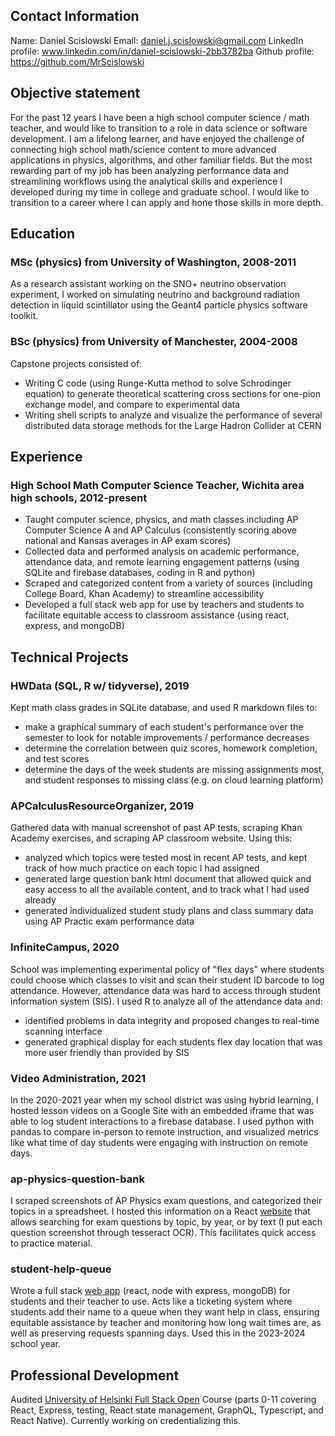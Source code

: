 ## Contact Information

Name: Daniel Scislowski
Email: daniel.j.scislowski@gmail.com
LinkedIn profile: www.linkedin.com/in/daniel-scislowski-2bb3782ba
Github profile: https://github.com/MrScislowski

## Objective statement

For the past 12 years I have been a high school computer science / math teacher, and would like to transition to a role in data science or software development. I am a lifelong learner, and have enjoyed the challenge of connecting high school math/science content to more advanced applications in physics, algorithms, and other familiar fields. But the most rewarding part of my job has been analyzing performance data and streamlining workflows using the analytical skills and experience I developed during my time in college and graduate school. I would like to transition to a career where I can apply and hone those skills in more depth.

## Education

### MSc (physics) from University of Washington, 2008-2011

As a research assistant working on the SNO+ neutrino observation experiment, I worked on simulating neutrino and background radiation detection in liquid scintillator using the Geant4 particle physics software toolkit.

### BSc (physics) from University of Manchester, 2004-2008

Capstone projects consisted of:

- Writing C code (using Runge-Kutta method to solve Schrodinger equation) to generate theoretical scattering cross sections for one-pion exchange model, and compare to experimental data
- Writing shell scripts to analyze and visualize the performance of several distributed data storage methods for the Large Hadron Collider at CERN

## Experience

### High School Math Computer Science Teacher, Wichita area high schools, 2012-present

- Taught computer science, physics, and math classes including AP Computer Science A and AP Calculus (consistently scoring above national and Kansas averages in AP exam scores)
- Collected data and performed analysis on academic performance, attendance data, and remote learning engagement patterns (using SQLite and firebase databases, coding in R and python)
- Scraped and categorized content from a variety of sources (including College Board, Khan Academy) to streamline accessibility
- Developed a full stack web app for use by teachers and students to facilitate equitable access to classroom assistance (using react, express, and mongoDB)

## Technical Projects

### HWData (SQL, R w/ tidyverse), 2019

Kept math class grades in SQLite database, and used R markdown files to:

- make a graphical summary of each student's performance over the semester to look for notable improvements / performance decreases
- determine the correlation between quiz scores, homework completion, and test scores
- determine the days of the week students are missing assignments most, and student responses to missing class (e.g. on cloud learning platform)

### APCalculusResourceOrganizer, 2019

Gathered data with manual screenshot of past AP tests, scraping Khan Academy exercises, and scraping AP classroom website. Using this:

- analyzed which topics were tested most in recent AP tests, and kept track of how much practice on each topic I had assigned
- generated large question bank html document that allowed quick and easy access to all the available content, and to track what I had used already
- generated individualized student study plans and class summary data using AP Practic exam performance data

### InfiniteCampus, 2020

School was implementing experimental policy of "flex days" where students could choose which classes to visit and scan their student ID barcode to log attendance. However, attendance data was hard to access through student information system (SIS). I used R to analyze all of the attendance data and:

- identified problems in data integrity and proposed changes to real-time scanning interface
- generated graphical display for each students flex day location that was more user friendly than provided by SIS

### Video Administration, 2021

In the 2020-2021 year when my school district was using hybrid learning, I hosted lesson videos on a Google Site with an embedded iframe that was able to log student interactions to a firebase database. I used python with pandas to compare in-person to remote instruction, and visualized metrics like what time of day students were engaging with instruction on remote days.

### ap-physics-question-bank

I scraped screenshots of AP Physics exam questions, and categorized their topics in a spreadsheet. I hosted this information on a React [website](https://ap-physics-question-bank.herokuapp.com/) that allows searching for exam questions by topic, by year, or by text (I put each question screenshot through tesseract OCR). This facilitates quick access to practice material.

### student-help-queue

Wrote a full stack [web app](https://help-queue-teacher-frontend-239b686a3dfd.herokuapp.com/) (react, node with express, mongoDB) for students and their teacher to use. Acts like a ticketing system where students add their name to a queue when they want help in class, ensuring equitable assistance by teacher and monitoring how long wait times are, as well as preserving requests spanning days. Used this in the 2023-2024 school year.

## Professional Development

Audited [University of Helsinki Full Stack Open](https://fullstackopen.com/en/#course-contents) Course (parts 0-11 covering React, Express, testing, React state management, GraphQL, Typescript, and React Native). Currently working on credentializing this.
